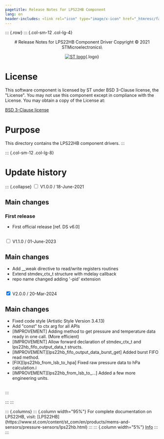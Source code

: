 ```yaml
---
pagetitle: Release Notes for LPS22HB Component
lang: en
header-includes: <link rel="icon" type="image/x-icon" href="_htmresc/favicon.png" />
---
```


::: {.row}
::: {.col-sm-12 .col-lg-4}

<center>
# Release Notes for LPS22HB Component Driver
Copyright &copy; 2021 STMicroelectronics\

[![ST logo](_htmresc/st_logo_2020.png)](https://www.st.com){.logo}
</center>

# License

This software component is licensed by ST under BSD 3-Clause license, the "License".
You may not use this component except in compliance with the License. You may obtain a copy of the License at:

[BSD 3-Clause license](https://opensource.org/licenses/BSD-3-Clause)

# Purpose

This directory contains the LPS22HB component drivers.
:::

::: {.col-sm-12 .col-lg-8}
# Update history

::: {.collapse}
<input type="checkbox" id="collapse-section1" aria-hidden="true">
<label for="collapse-section1" aria-hidden="true">V1.0.0 / 18-June-2021</label>
<div>

## Main changes

### First release

- First official release [ref. DS v6.0]

##

</div>

<input type="checkbox" id="collapse-section2" aria-hidden="true">
<label for="collapse-section2" aria-hidden="true">V1.1.0 / 01-June-2023</label>
<div>

## Main changes

- Add __weak directive to read/write registers routines
- Extend stmdev_ctx_t structure with mdelay callback
- repo name changed adding '-pid' extension

##

</div>

<input type="checkbox" id="collapse-section3" checked aria-hidden="true">
<label for="collapse-section3" aria-hidden="true">V2.0.0 / 20-Mar-2024</label>
<div>

## Main changes

- Fixed code style (Artistic Style Version 3.4.13)
- Add "const" to ctx arg for all APIs
- [IMPROVEMENT] Adding method to get pressure and temperature data ready in one call. (More efficient)
- [IMPROVEMENT] Allow forward declaration of stmdev_ctx_t and lps22hb_fifo_output_data_t structs.
- [IMPROVEMENT][lps22hb_fifo_output_data_burst_get] Added burst FIFO read method.
- [FIX][lps22hb_from_lsb_to_hpa] Fixed raw pressure data to hPa calculation.i
- [IMPROVEMENT][lps22hb_from_lsb_to_...] Added a few more engineering units.

##

</div>
:::

:::
:::

<footer class="sticky">
::: {.columns}
::: {.column width="95%"}
For complete documentation on LPS22HB,
visit:
[LPS22HB](https://www.st.com/content/st_com/en/products/mems-and-sensors/pressure-sensors/lps22hb.html)
:::
::: {.column width="5%"}
<abbr title="Based on template cx566953 version 2.0">Info</abbr>
:::
:::
</footer>
